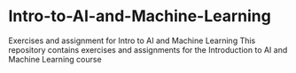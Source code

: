 # Intro-to-AI-and-Machine-Learning
Exercises and assignment for Intro to AI and Machine Learning
This repository contains exercises and assignments for the Introduction to AI and Machine Learning course






